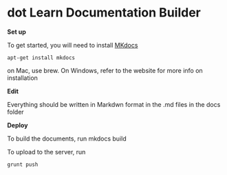 # dot Learn Documentation Builder


**Set up**

To get started, you will need to install [MKdocs](http://www.mkdocs.org/#installation)

    apt-get install mkdocs

on Mac, use brew. On Windows, refer to the website for more info on installation


**Edit**

Everything should be written in Markdwn format in the .md files in the docs folder

**Deploy**

To build the documents, run
    mkdocs build


To upload to the server, run

    grunt push
